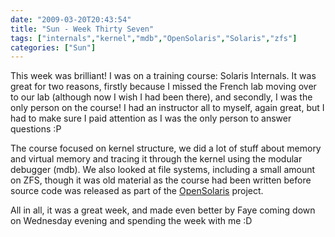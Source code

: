```yaml
---
date: "2009-03-20T20:43:54"
title: "Sun - Week Thirty Seven"
tags: ["internals","kernel","mdb","OpenSolaris","Solaris","zfs"]
categories: ["Sun"]
---
```


This week was brilliant! I was on a training course: Solaris Internals.
It was great for two reasons, firstly because I missed the French lab moving over to our lab (although now I wish I had been there), and secondly, I was the only person on the course! I had an instructor all to myself, again great, but I had to make sure I paid attention as I was the only person to answer questions :P

The course focused on kernel structure, we did a lot of stuff about memory and virtual memory and tracing it through the kernel using the modular debugger (mdb). We also looked at file systems, including a small amount on ZFS, though it was old material as the course had been written before source code was released as part of the [OpenSolaris][1] project.

All in all, it was a great week, and made even better by Faye coming down on Wednesday evening and spending the week with me :D

  [1]: http://www.opensolaris.com/
